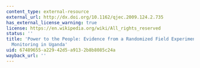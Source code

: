 ```yaml
---
content_type: external-resource
external_url: http://dx.doi.org/10.1162/qjec.2009.124.2.735
has_external_license_warning: true
license: https://en.wikipedia.org/wiki/All_rights_reserved
status: ''
title: 'Power to the People: Evidence from a Randomized Field Experiment on Community-Based
  Monitoring in Uganda'
uid: 67489655-a229-42d5-a913-2b8b8085c24a
wayback_url: ''
---
```

